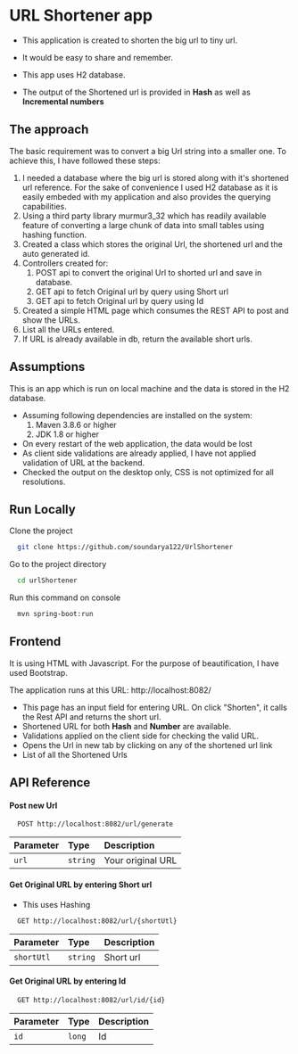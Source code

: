 
# URL Shortener app

- This application is created to shorten the big url to tiny url. 
- It would be easy to share and remember.
- This app uses H2 database.

- The output of the Shortened url is provided in **Hash** as well as **Incremental numbers**

## **The approach**
The basic requirement was to convert a big Url string into a smaller one. To achieve this, I have followed these steps:
1. I needed a database where the big url is stored along with it's shortened url reference. For the sake of convenience I used H2 database as it is easily embeded with my application and also provides the querying capabilities.
2. Using a third party library murmur3_32 which has readily available feature of converting a large chunk of data into small tables using hashing function.
3. Created a class which stores the original Url, the shortened url and the auto generated id.
4. Controllers created for:
    1. POST api to convert the original Url to shorted url and save in database.
    2. GET api to fetch Original url by query using Short url
    3. GET api to fetch Original url by query using Id
5. Created a simple HTML page which consumes the REST API to post and show the URLs.
6. List all the URLs entered.
7. If URL is already available in db, return the available short urls.



## **Assumptions**

This is an app which is run on local machine and the data is stored in the H2 database.
- Assuming following dependencies are installed on the system:
    1. Maven 3.8.6 or higher
    2. JDK 1.8 or higher
- On every restart of the web application, the data would be lost
- As client side validations are already applied, I have not applied validation of URL at the backend.
- Checked the output on the desktop only, CSS is not optimized for all resolutions.


## **Run Locally**

Clone the project

```bash
  git clone https://github.com/soundarya122/UrlShortener
```

Go to the project directory

```bash
  cd urlShortener
```

Run this command on console

```bash
  mvn spring-boot:run
```



## **Frontend**

It is using HTML with Javascript.
For the purpose of beautification, I have used Bootstrap.


The application runs at this URL:
http://localhost:8082/

- This page has an input field for entering URL. On click "Shorten", it calls the Rest API and returns the short url.
- Shortened URL for both **Hash** and **Number** are available.
- Validations applied on the client side for checking the valid URL.
- Opens the Url in new tab by clicking on any of the shortened url link
- List of all the Shortened Urls



## **API Reference**

#### Post new Url

```http
  POST http://localhost:8082/url/generate
```

| Parameter | Type     | Description                |
| :-------- | :------- | :------------------------- |
| `url` | `string` | Your original URL |



#### Get Original URL by entering Short url
- This uses Hashing

```http
  GET http://localhost:8082/url/{shortUtl}
```

| Parameter | Type     | Description                       |
| :-------- | :------- | :-------------------------------- |
| `shortUtl`      | `string` | Short url |


#### Get Original URL by entering Id

```http
  GET http://localhost:8082/url/id/{id}
```

| Parameter | Type     | Description                       |
| :-------- | :------- | :-------------------------------- |
| `id`      | `long` | Id |


